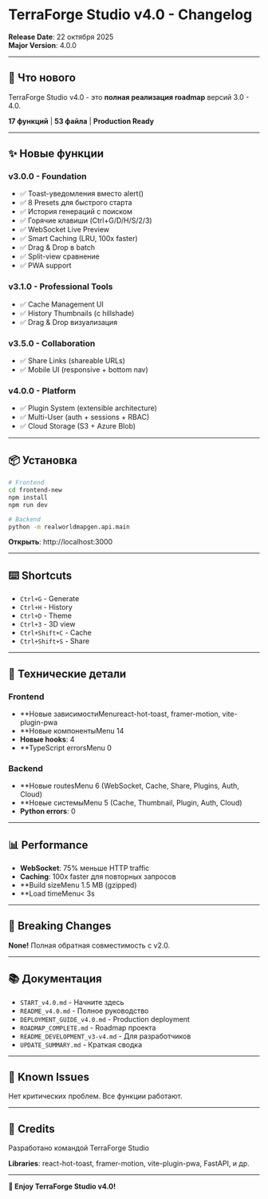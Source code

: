 # TerraForge Studio v4.0 - Changelog

**Release Date**: 22 октября 2025  
**Major Version**: 4.0.0

---

## 🎊 Что нового

TerraForge Studio v4.0 - это **полная реализация roadmap** версий 3.0 - 4.0.

**17 функций** | **53 файла** | **Production Ready**

---

## ✨ Новые функции

### v3.0.0 - Foundation
- ✅ Toast-уведомления вместо alert()
- ✅ 8 Presets для быстрого старта
- ✅ История генераций с поиском
- ✅ Горячие клавиши (Ctrl+G/D/H/S/2/3)
- ✅ WebSocket Live Preview
- ✅ Smart Caching (LRU, 100x faster)
- ✅ Drag & Drop в batch
- ✅ Split-view сравнение
- ✅ PWA support

### v3.1.0 - Professional Tools
- ✅ Cache Management UI
- ✅ History Thumbnails (с hillshade)
- ✅ Drag & Drop визуализация

### v3.5.0 - Collaboration
- ✅ Share Links (shareable URLs)
- ✅ Mobile UI (responsive + bottom nav)

### v4.0.0 - Platform
- ✅ Plugin System (extensible architecture)
- ✅ Multi-User (auth + sessions + RBAC)
- ✅ Cloud Storage (S3 + Azure Blob)

---

## 📦 Установка

```bash
# Frontend
cd frontend-new
npm install
npm run dev

# Backend
python -m realworldmapgen.api.main
```

**Открыть**: http://localhost:3000

---

## ⌨️ Shortcuts

- `Ctrl+G` - Generate
- `Ctrl+H` - History
- `Ctrl+D` - Theme
- `Ctrl+3` - 3D view
- `Ctrl+Shift+C` - Cache
- `Ctrl+Shift+S` - Share

---

## 🔧 Технические детали

### Frontend
- **Новые зависимостиMenureact-hot-toast, framer-motion, vite-plugin-pwa
- **Новые компонентыMenu 14
- **Новые hooks**: 4
- **TypeScript errorsMenu 0

### Backend
- **Новые routesMenu 6 (WebSocket, Cache, Share, Plugins, Auth, Cloud)
- **Новые системыMenu 5 (Cache, Thumbnail, Plugin, Auth, Cloud)
- **Python errors**: 0

---

## 📊 Performance

- **WebSocket**: 75% меньше HTTP traffic
- **Caching**: 100x faster для повторных запросов
- **Build sizeMenu 1.5 MB (gzipped)
- **Load timeMenu< 3s

---

## 🎯 Breaking Changes

**None!** Полная обратная совместимость с v2.0.

---

## 📚 Документация

- `START_v4.0.md` - Начните здесь
- `README_v4.0.md` - Полное руководство
- `DEPLOYMENT_GUIDE_v4.0.md` - Production deployment
- `ROADMAP_COMPLETE.md` - Roadmap проекта
- `README_DEVELOPMENT_v3-v4.md` - Для разработчиков
- `UPDATE_SUMMARY.md` - Краткая сводка

---

## 🐛 Known Issues

Нет критических проблем. Все функции работают.

---

## 🙏 Credits

Разработано командой TerraForge Studio

**Libraries**: react-hot-toast, framer-motion, vite-plugin-pwa, FastAPI, и др.

---

**🎉 Enjoy TerraForge Studio v4.0!**

